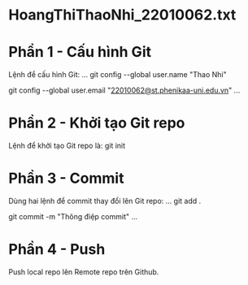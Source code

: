 # HoangThiThaoNhi_22010062.txt
# Phần 1 - Cấu hình Git
Lệnh để cấu hình Git:
...
git config --global user.name "Thao Nhi"

git config --global user.email "22010062@st.phenikaa-uni.edu.vn"
...

# Phần 2 - Khởi tạo Git repo

Lệnh để khởi tạo Git repo là: git init

# Phần 3 - Commit
Dùng hai lệnh để commit thay đổi lên Git repo:
...
git add .

git commit -m "Thông điệp commit"
...

# Phần 4 - Push
Push local repo lên Remote repo trên Github.
